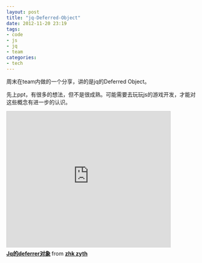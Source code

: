 ```yaml
---
layout: post
title: "jq-Deferred-Object"
date: 2012-11-20 23:19
tags:
- code
- js
- jq
- team
categories:
- tech
---
```


周末在team内做的一个分享，讲的是jq的Deferred Object。

先上ppt，有很多的想法，但不是很成熟。可能需要去玩玩js的游戏开发，才能对这些概念有进一步的认识。

<div class="align-center">
<iframe src="http://www.slideshare.net/slideshow/embed_code/15059141" width="427" height="356" frameborder="0" marginwidth="0" marginheight="0" scrolling="no" style="border:1px solid #CCC;border-width:1px 1px 0;margin-bottom:5px" allowfullscreen webkitallowfullscreen mozallowfullscreen> </iframe> <div style="margin-bottom:5px"> <strong> <a href="http://www.slideshare.net/zhkzyth/jqdeferrer-15059141" title="Jq的deferrer对象" target="_blank">Jq的deferrer对象</a> </strong> from <strong><a href="http://www.slideshare.net/zhkzyth" target="_blank">zhk zyth</a></strong> </div>
</div>
